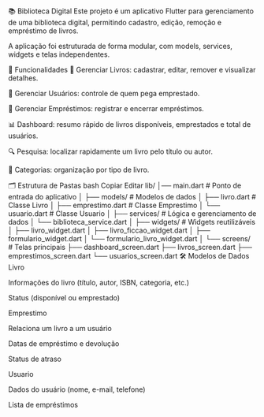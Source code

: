 📚 Biblioteca Digital 
Este projeto é um aplicativo Flutter para gerenciamento de uma biblioteca digital, permitindo cadastro, edição, remoção e empréstimo de livros.

A aplicação foi estruturada de forma modular, com models, services, widgets e telas independentes.

🚀 Funcionalidades
📖 Gerenciar Livros: cadastrar, editar, remover e visualizar detalhes.

👥 Gerenciar Usuários: controle de quem pega emprestado.

📅 Gerenciar Empréstimos: registrar e encerrar empréstimos.

📊 Dashboard: resumo rápido de livros disponíveis, emprestados e total de usuários.

🔍 Pesquisa: localizar rapidamente um livro pelo título ou autor.

📂 Categorias: organização por tipo de livro.

🗂 Estrutura de Pastas
bash
Copiar
Editar
lib/
│── main.dart               # Ponto de entrada do aplicativo
│
├── models/                 # Modelos de dados
│   ├── livro.dart           # Classe Livro
│   ├── emprestimo.dart      # Classe Emprestimo
│   └── usuario.dart         # Classe Usuario
│
├── services/               # Lógica e gerenciamento de dados
│   └── biblioteca_service.dart
│
├── widgets/                # Widgets reutilizáveis
│   ├── livro_widget.dart
│   ├── livro_ficcao_widget.dart
│   ├── formulario_widget.dart
│   └── formulario_livro_widget.dart
│
└── screens/                # Telas principais
    ├── dashboard_screen.dart
    ├── livros_screen.dart
    ├── emprestimos_screen.dart
    └── usuarios_screen.dart
🛠 Modelos de Dados
Livro

Informações do livro (título, autor, ISBN, categoria, etc.)

Status (disponível ou emprestado)

Emprestimo

Relaciona um livro a um usuário

Datas de empréstimo e devolução

Status de atraso

Usuario

Dados do usuário (nome, e-mail, telefone)

Lista de empréstimos

